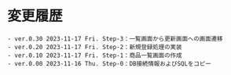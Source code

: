 # 変更履歴

	- ver.0.30 2023-11-17 Fri. Step-3：一覧画面から更新画面への画面遷移
	- ver.0.20 2023-11-17 Fri. Step-2：新規登録処理の実装
	- ver.0.10 2023-11-17 Fri. Step-1：商品一覧画面の作成
	- ver.0.00 2023-11-16 Thu. Step-0：DB接続情報およびSQLをコピー
